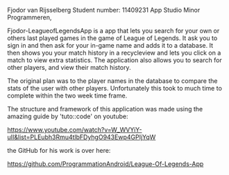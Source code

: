 
Fjodor van Rijsselberg
Student number: 11409231
App Studio Minor Programmeren,

Fjodor-LeagueofLegendsApp is a app that lets you search for your own or others last played games in the game of League of Legends.
It ask you to sign in and then ask for your in-game name and adds it to a database.
It then shows you your match history in a recycleview and lets you click on a match to view extra statistics.
The application also allows you to search for other players, and view their match history.

The original plan was to the player names in the database to compare the stats of the user with other players.
Unfortunately this took to much time to complete within the two week time frame.

The structure and framework of this application was made using the amazing guide by 'tuto::code' on youtube:
              
https://www.youtube.com/watch?v=W_WVYiY-uII&list=PLEubh3Rmu4tlbFDyhgO943Ewp4GPIjYqW

the GitHub for his work is over here:

https://github.com/ProgrammationAndroid/League-Of-Legends-App
